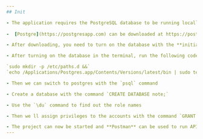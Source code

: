 ```yaml
---
## Init

- The application requires the PostgreSQL database to be running locally on port **5432** named **note**
  
-  [Postgre](https://postgresapp.com) can be downloaded at https://postgresapp.com

- After downloading, you need to turn on the database with the **initialize** button 

- After turning on the database in the terminal, run the following code

`sudo mkdir -p /etc/paths.d &&`
`echo /Applications/Postgres.app/Contents/Versions/latest/bin | sudo tee /etc/paths.d/postgresapp`

- Then we can switch to postgres with the `psql` command

- Create a database with the command `CREATE DATABASE note;`

- Use the `\du` command to find out the role names

- Then we ll assign privileges to the accounts with the command `GRANT ALL PRIVILEGES ON DATABASE "note" TO roleName;` where **role name** is the name of the role from the previous command. **Run this command for all roles**

- The project can now be started and **Postman** can be used to run API calls.
---
```


